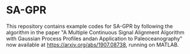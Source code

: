 # SA-GPR

This repository contains example codes for SA-GPR by following the algorithm in the paper "A Multiple Continuous Signal Alignment Algorithm with Gaussian Process Profiles andan Application to Paleoceanography" now available at https://arxiv.org/abs/1907.08738, running on MATLAB.
